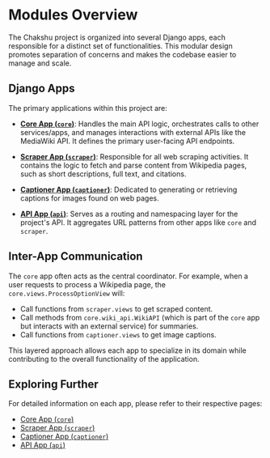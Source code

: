 # Modules Overview

The Chakshu project is organized into several Django apps, each responsible for a distinct set of functionalities. This modular design promotes separation of concerns and makes the codebase easier to manage and scale.

## Django Apps

The primary applications within this project are:

* **[Core App (`core`)](core_app.md)**:
    Handles the main API logic, orchestrates calls to other services/apps, and manages interactions with external APIs like the MediaWiki API. It defines the primary user-facing API endpoints.

* **[Scraper App (`scraper`)](scraper_app.md)**:
    Responsible for all web scraping activities. It contains the logic to fetch and parse content from Wikipedia pages, such as short descriptions, full text, and citations.

* **[Captioner App (`captioner`)](captioner_app.md)**:
    Dedicated to generating or retrieving captions for images found on web pages.

* **[API App (`api`)](api_app.md)**:
    Serves as a routing and namespacing layer for the project's API. It aggregates URL patterns from other apps like `core` and `scraper`.

## Inter-App Communication

The `core` app often acts as the central coordinator. For example, when a user requests to process a Wikipedia page, the `core.views.ProcessOptionView` will:

* Call functions from `scraper.views` to get scraped content.
* Call methods from `core.wiki_api.WikiAPI` (which is part of the `core` app but interacts with an external service) for summaries.
* Call functions from `captioner.views` to get image captions.

This layered approach allows each app to specialize in its domain while contributing to the overall functionality of the application.

## Exploring Further

For detailed information on each app, please refer to their respective pages:

* [Core App (`core`)](core_app.md)
* [Scraper App (`scraper`)](scraper_app.md)
* [Captioner App (`captioner`)](captioner_app.md)
* [API App (`api`)](api_app.md)